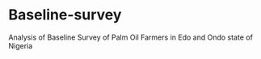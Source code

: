 # Baseline-survey
Analysis of Baseline Survey of Palm Oil Farmers in Edo and Ondo state of Nigeria 
